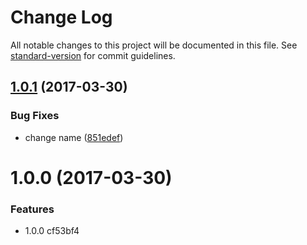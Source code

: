 # Change Log

All notable changes to this project will be documented in this file. See [standard-version](https://github.com/conventional-changelog/standard-version) for commit guidelines.

<a name="1.0.1"></a>

## [1.0.1](https://github.com/uetchy/gh-compare/compare/v1.0.0...v1.0.1) (2017-03-30)

### Bug Fixes

- change name ([851edef](https://github.com/uetchy/gh-compare/commit/851edef))

<a name="1.0.0"></a>

# 1.0.0 (2017-03-30)

### Features

- 1.0.0 cf53bf4

